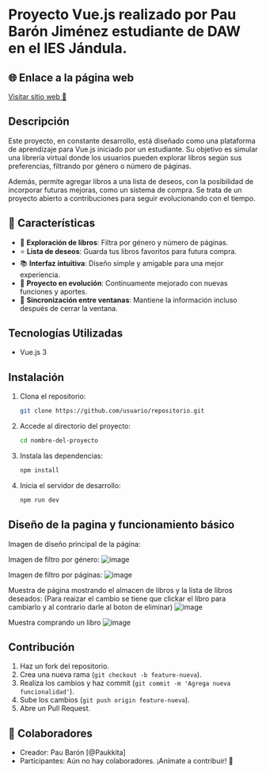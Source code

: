 # Proyecto Vue.js realizado por Pau Barón Jiménez estudiante de DAW en el IES Jándula.
## 🌐 Enlace a la página web  
<a href="https://steady-taiyaki-7b265f.netlify.app" target="_blank">Visitar sitio web 🚀</a>

## Descripción
Este proyecto, en constante desarrollo, está diseñado como una plataforma de aprendizaje para Vue.js iniciado por un estudiante. Su objetivo es simular una librería virtual donde los usuarios pueden explorar libros según sus preferencias, filtrando por género o número de páginas.

Además, permite agregar libros a una lista de deseos, con la posibilidad de incorporar futuras mejoras, como un sistema de compra. Se trata de un proyecto abierto a contribuciones para seguir evolucionando con el tiempo.

## 🌟 Características  

- 📖 **Exploración de libros**: Filtra por género y número de páginas.  
- ⭐ **Lista de deseos**: Guarda tus libros favoritos para futura compra.  
- 📚 **Interfaz intuitiva**: Diseño simple y amigable para una mejor experiencia.  
- 🚀 **Proyecto en evolución**: Continuamente mejorado con nuevas funciones y aportes.  
- 🔄 **Sincronización entre ventanas**: Mantiene la información incluso después de cerrar la ventana.  

## Tecnologías Utilizadas
- Vue.js 3

## Instalación
1. Clona el repositorio:
   ```sh
   git clone https://github.com/usuario/repositorio.git
   ```
2. Accede al directorio del proyecto:
   ```sh
   cd nombre-del-proyecto
   ```
3. Instala las dependencias:
   ```sh
   npm install
   ```
4. Inicia el servidor de desarrollo:
   ```sh
   npm run dev
   ```

## Diseño de la pagina y funcionamiento básico
Imagen de diseño principal de la página:


Imagen de filtro por género:
![image](https://github.com/user-attachments/assets/4e79df8b-eb93-4779-8acc-7ed5ed0aa268)


Imagen de filtro por páginas:
![image](https://github.com/user-attachments/assets/191074db-fb89-4c42-89d1-6e065ea364b2)


Muestra de página mostrando el almacen de libros y la lista de libros deseados: (Para reaizar el cambio se tiene que clickar el libro para cambiarlo y al contrario darle al boton de eliminar)
![image](https://github.com/user-attachments/assets/9c8271e6-e5af-46e9-a774-d1bda757a880)


Muestra comprando un libro
![image](https://github.com/user-attachments/assets/4a53ad2f-28b2-4611-89d0-71d3d6d8a067)


## Contribución
1. Haz un fork del repositorio.
2. Crea una nueva rama (`git checkout -b feature-nueva`).
3. Realiza los cambios y haz commit (`git commit -m 'Agrega nueva funcionalidad'`).
4. Sube los cambios (`git push origin feature-nueva`).
5. Abre un Pull Request.


## 👥 Colaboradores
- Creador: Pau Barón [@Paukkita]
- Participantes: Aún no hay colaboradores. ¡Anímate a contribuir! 🚀

